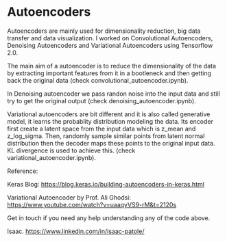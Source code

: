 # Autoencoders

Autoencoders are mainly used for dimensionality reduction, big data transfer and data visualization. I worked on Convolutional Autoencoders, Denoising Autoencoders and Variational Autoencoders using Tensorflow 2.0.

The main aim of a autoencoder is to reduce the dimensionality of the data by extracting important features from it in a bootleneck and then  getting back the original data (check convolutional_autoencoder.ipynb).

In Denoising autoencoder we pass randon noise into the input data and still try to get the original output (check denoising_autoencoder.ipynb).


Variational autoencoders are bit different and it is also called generative model, it learns the probablity distribution modeling the data. Its encoder first create a latent space from the input data which is z_mean and z_log_sigma. Then, randomly sample similar points from latent normal distribution then the decoder maps these points to the original input data. KL divergence is used to achieve this. (check variational_autoencoder.ipynb).


Reference:

Keras Blog: https://blog.keras.io/building-autoencoders-in-keras.html

Variational Autoencoder by Prof. Ali Ghodsi: https://www.youtube.com/watch?v=uaaqyVS9-rM&t=2120s
 

Get in touch if you need any help understanding any of the code above.


Isaac.
https://www.linkedin.com/in/isaac-patole/
